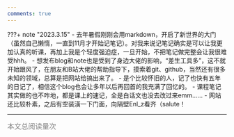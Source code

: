 ```yaml
---
comments: true
---
```

???+ note "2023.3.15"
    - 去年暑假刚刚会用markdown，开启了新世界的大门（虽然自己懒惰，一直到11月才开始记笔记）。对我来说记笔记确实是可以让我更加认真的听课，再加上我是个轻度强迫症，一旦开始，不把笔记做完整会让我很难受hhh。
    - 想发布blog和note也是受到了身边大佬的影响，“差生工具多”，这不就开始跟风了，在朋友和B站大佬的帮助指导下，摸索着git、github，当然还有很多未知的领域，总算是把网站给搞出来了。
    - 是个比较怀旧的人，记了也快有五年的日记了，相信这个blog也会让多年以后再回首的我充满了回忆的。
    - 课程笔记其实做的也不咋地，都是课上的速记，全是白话文也没去改过来emm......
    - 网站还比较朴素，之后有空装潢一下门面，向隔壁Enl_z看齐（salute！

<hr>
<span id="busuanzi_container_page_pv"><font size="3" color="grey">本文总阅读量<span id="busuanzi_value_page_pv"></span>次</font></span>
<br/>
